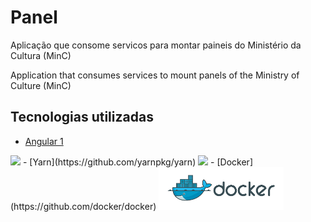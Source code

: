 # Panel
Aplicação que consome servicos para montar paineis do Ministério da Cultura (MinC)

Application that consumes services to mount panels of the Ministry of Culture (MinC)

## Tecnologias utilizadas
- [Angular 1](https://github.com/angular/angular)
<img src="https://angular.io/resources/images/logos/angular2/angular.svg" width="200px">
- [Yarn](https://github.com/yarnpkg/yarn)
<img src="https://github.com/yarnpkg/assets/raw/master/yarn-kitten-full.png?raw=true" width="200px">
- [Docker](https://github.com/docker/docker)
<img src="https://github.com/docker/docker/raw/master/docs/static_files/docker-logo-compressed.png" width="200px">

